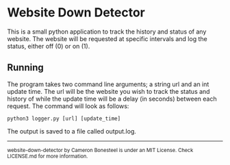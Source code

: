 # Website Down Detector
This is a small python application to track the history and status of any website. The website will be requested at specific intervals and log the status, either off (0) or on (1).

## Running
The program takes two command line arguments; a string url and an int update time. The url will be the website you wish to track the status and history of while the update time will be a delay (in seconds) between each request. The command will look as follows:

``` console
python3 logger.py [url] [update_time]
```

The output is saved to a file called output.log.

<hr/>

<small>
website-down-detector by Cameron Bonesteel is under an MIT License. Check LICENSE.md for more information.
</small>
